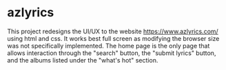 # azlyrics
 
This project redesigns the UI/UX to the website https://www.azlyrics.com/
using html and css. It works best full screen as modifying the browser size was
not specifically implemented. The home page is the only page that allows interaction
through the "search" button, the "submit lyrics" button, and the albums listed
under the "what's hot" section.